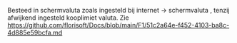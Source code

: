 Besteed in schermvaluta zoals ingesteld bij internet -> schermvaluta , tenzij afwijkend ingesteld kooplimiet valuta. Zie https://github.com/florisoft/Docs/blob/main/F1/51c2a64e-f452-4103-ba8c-4d885e59bcfa.md
